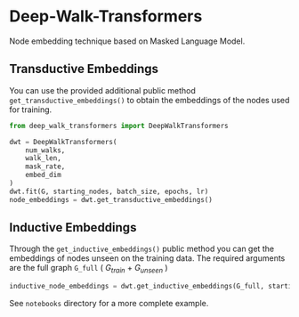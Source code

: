 # Deep-Walk-Transformers
Node embedding technique based on Masked Language Model.

**Transductive Embeddings**
----------------------------------------------------------------

You can use the provided additional public method `get_transductive_embeddings()` to obtain the embeddings of the nodes used for training.

```python
from deep_walk_transformers import DeepWalkTransformers

dwt = DeepWalkTransformers(
    num_walks,
    walk_len,
    mask_rate,
    embed_dim
)
dwt.fit(G, starting_nodes, batch_size, epochs, lr)
node_embeddings = dwt.get_transductive_embeddings()
```
**Inductive Embeddings**
----------------------------------------------------------------

Through the `get_inductive_embeddings()` public method you can get the embeddings of nodes unseen on the training data. The required arguments are the full graph `G_full` ( $G_{train}$ + $G_{unseen}$ )

```python
inductive_node_embeddings = dwt.get_inductive_embeddings(G_full, starting_nodes)

```


See `notebooks` directory for a more complete example.
